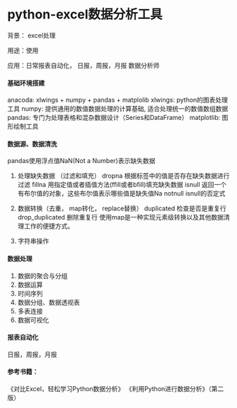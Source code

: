 # python-excel数据分析工具

背景： excel处理

用途：使用

应用：日常报表自动化， 日报，周报，月报
数据分析师

#### 基础环境搭建
anacoda: xlwings + numpy + pandas + matplolib
xlwings: python的图表处理工具
numpy: 提供通用的数值数据处理的计算基础, 适合处理统一的数值数组数据
pandas: 专门为处理表格和混杂数据设计（Series和DataFrame）
matplotlib: 图形绘制工具

#### 数据源、数据清洗
pandas使用浮点值NaN(Not a Number)表示缺失数据

1. 处理缺失数据 （过滤和填充）
dropna 根据标签中的值是否存在缺失数据进行过滤
fillna 用指定值或者插值方法(ffill或者bfill)填充缺失数据
isnull 返回一个有布尔值的对象，这些布尔值表示哪些值是缺失值Na
notnull isnull的否定式

2. 数据转换（去重， map转化， replace替换）
duplicated 检查是否是重复行
drop_duplicated 删除重复行
使用map是一种实现元素级转换以及其他数据清理工作的便捷方式。

3. 字符串操作

#### 数据处理
1. 数据的聚合与分组
2. 数据运算
3. 时间序列
4. 数据分组、数据透视表
5. 多表连接
6. 数据可视化

#### 报表自动化
日报，周报，月报


#### 参考书籍：
《对比Excel，轻松学习Python数据分析》
《利用Python进行数据分析》（第二版）